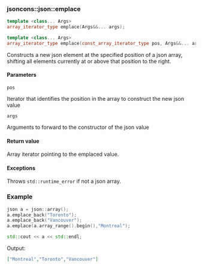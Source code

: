 ### jsoncons::json::emplace

```c++
template <class... Args>
array_iterator_type emplace(Args&&... args);

template <class... Args>
array_iterator_type emplace(const_array_iterator_type pos, Args&&... args);
```

Constructs a new json element at the specified position of a json array, shifting all elements currently at or above that position to the right.

#### Parameters

    pos
Iterator that identifies the position in the array to construct the new json value

    args
Arguments to forward to the constructor of the json value

#### Return value

Array iterator pointing to the emplaced value.

#### Exceptions

Throws `std::runtime_error` if not a json array.

### Example

```c++
json a = json::array();
a.emplace_back("Toronto");
a.emplace_back("Vancouver");
a.emplace(a.array_range().begin(),"Montreal");

std::cout << a << std::endl;
```
Output:

```json
["Montreal","Toronto","Vancouver"]
```

